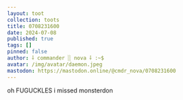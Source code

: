```yaml
---
layout: toot
collection: toots
title: 0708231600
date: 2024-07-08
published: true
tags: []
pinned: false
author: ⸸ commander ░ nova ⸸ :~$
avatar: /img/avatar/daemon.jpeg
mastodon: https://mastodon.online/@cmdr_nova/0708231600
---
```


oh FUGUCKLES i missed monsterdon
